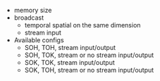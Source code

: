 - memory size
- broadcast
	- temporal spatial on the same dimension
	- stream input
- Available configs
	- SOH, TOH, stream input/output
	- SOH, TOK, stream or no stream input/output
	- SOK, TOK, stream input/output
	- SOK, TOH, stream or no stream input/output